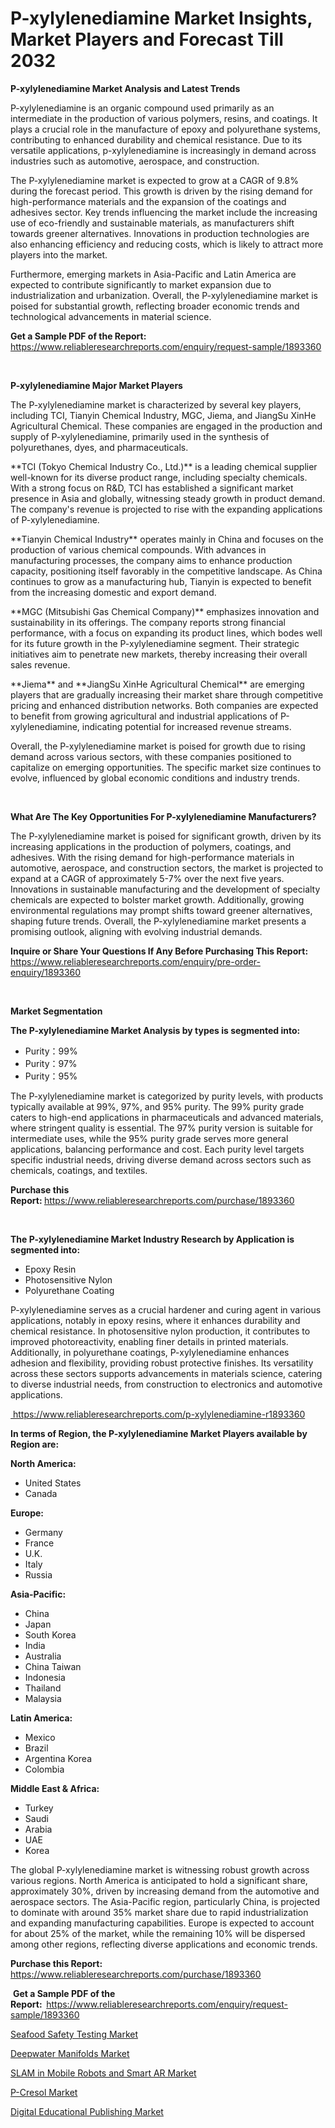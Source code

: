 <p><h1>P-xylylenediamine Market Insights, Market Players and Forecast Till 2032</h1></p><p><strong>P-xylylenediamine Market Analysis and Latest Trends</strong></p>
<p><p>P-xylylenediamine is an organic compound used primarily as an intermediate in the production of various polymers, resins, and coatings. It plays a crucial role in the manufacture of epoxy and polyurethane systems, contributing to enhanced durability and chemical resistance. Due to its versatile applications, p-xylylenediamine is increasingly in demand across industries such as automotive, aerospace, and construction.</p><p>The P-xylylenediamine market is expected to grow at a CAGR of 9.8% during the forecast period. This growth is driven by the rising demand for high-performance materials and the expansion of the coatings and adhesives sector. Key trends influencing the market include the increasing use of eco-friendly and sustainable materials, as manufacturers shift towards greener alternatives. Innovations in production technologies are also enhancing efficiency and reducing costs, which is likely to attract more players into the market.</p><p>Furthermore, emerging markets in Asia-Pacific and Latin America are expected to contribute significantly to market expansion due to industrialization and urbanization. Overall, the P-xylylenediamine market is poised for substantial growth, reflecting broader economic trends and technological advancements in material science.</p></p>
<p><strong>Get a Sample PDF of the Report:&nbsp;</strong> <a href="https://www.reliableresearchreports.com/enquiry/request-sample/1893360?utm_campaign=41&utm_medium=2&utm_source=Github&utm_content=ia&utm_term=14012025&utm_id=p-xylylenediamine">https://www.reliableresearchreports.com/enquiry/request-sample/1893360</a></p>
<p>&nbsp;</p>
<p><strong>P-xylylenediamine Major Market Players</strong></p>
<p><p>The P-xylylenediamine market is characterized by several key players, including TCI, Tianyin Chemical Industry, MGC, Jiema, and JiangSu XinHe Agricultural Chemical. These companies are engaged in the production and supply of P-xylylenediamine, primarily used in the synthesis of polyurethanes, dyes, and pharmaceuticals.</p><p>**TCI (Tokyo Chemical Industry Co., Ltd.)** is a leading chemical supplier well-known for its diverse product range, including specialty chemicals. With a strong focus on R&D, TCI has established a significant market presence in Asia and globally, witnessing steady growth in product demand. The company's revenue is projected to rise with the expanding applications of P-xylylenediamine.</p><p>**Tianyin Chemical Industry** operates mainly in China and focuses on the production of various chemical compounds. With advances in manufacturing processes, the company aims to enhance production capacity, positioning itself favorably in the competitive landscape. As China continues to grow as a manufacturing hub, Tianyin is expected to benefit from the increasing domestic and export demand.</p><p>**MGC (Mitsubishi Gas Chemical Company)** emphasizes innovation and sustainability in its offerings. The company reports strong financial performance, with a focus on expanding its product lines, which bodes well for its future growth in the P-xylylenediamine segment. Their strategic initiatives aim to penetrate new markets, thereby increasing their overall sales revenue.</p><p>**Jiema** and **JiangSu XinHe Agricultural Chemical** are emerging players that are gradually increasing their market share through competitive pricing and enhanced distribution networks. Both companies are expected to benefit from growing agricultural and industrial applications of P-xylylenediamine, indicating potential for increased revenue streams.</p><p>Overall, the P-xylylenediamine market is poised for growth due to rising demand across various sectors, with these companies positioned to capitalize on emerging opportunities. The specific market size continues to evolve, influenced by global economic conditions and industry trends.</p></p>
<p>&nbsp;</p>
<p><strong>What Are The Key Opportunities For P-xylylenediamine Manufacturers?</strong></p>
<p><p>The P-xylylenediamine market is poised for significant growth, driven by its increasing applications in the production of polymers, coatings, and adhesives. With the rising demand for high-performance materials in automotive, aerospace, and construction sectors, the market is projected to expand at a CAGR of approximately 5-7% over the next five years. Innovations in sustainable manufacturing and the development of specialty chemicals are expected to bolster market growth. Additionally, growing environmental regulations may prompt shifts toward greener alternatives, shaping future trends. Overall, the P-xylylenediamine market presents a promising outlook, aligning with evolving industrial demands.</p></p>
<p><strong>Inquire or Share Your Questions If Any Before Purchasing This Report:</strong> <a href="https://www.reliableresearchreports.com/enquiry/pre-order-enquiry/1893360?utm_campaign=41&utm_medium=2&utm_source=Github&utm_content=ia&utm_term=14012025&utm_id=p-xylylenediamine">https://www.reliableresearchreports.com/enquiry/pre-order-enquiry/1893360</a></p>
<p>&nbsp;</p>
<p><strong>Market Segmentation</strong></p>
<p><strong>The P-xylylenediamine Market Analysis by types is segmented into:</strong></p>
<p><ul><li>Purity：99%</li><li>Purity：97%</li><li>Purity：95%</li></ul></p>
<p><p>The P-xylylenediamine market is categorized by purity levels, with products typically available at 99%, 97%, and 95% purity. The 99% purity grade caters to high-end applications in pharmaceuticals and advanced materials, where stringent quality is essential. The 97% purity version is suitable for intermediate uses, while the 95% purity grade serves more general applications, balancing performance and cost. Each purity level targets specific industrial needs, driving diverse demand across sectors such as chemicals, coatings, and textiles.</p></p>
<p><strong>Purchase this Report:&nbsp;</strong><a href="https://www.reliableresearchreports.com/purchase/1893360?utm_campaign=41&utm_medium=2&utm_source=Github&utm_content=ia&utm_term=14012025&utm_id=p-xylylenediamine">https://www.reliableresearchreports.com/purchase/1893360</a></p>
<p>&nbsp;</p>
<p><strong>The P-xylylenediamine Market Industry Research by Application is segmented into:</strong></p>
<p><ul><li>Epoxy Resin</li><li>Photosensitive Nylon</li><li>Polyurethane Coating</li></ul></p>
<p><p>P-xylylenediamine serves as a crucial hardener and curing agent in various applications, notably in epoxy resins, where it enhances durability and chemical resistance. In photosensitive nylon production, it contributes to improved photoreactivity, enabling finer details in printed materials. Additionally, in polyurethane coatings, P-xylylenediamine enhances adhesion and flexibility, providing robust protective finishes. Its versatility across these sectors supports advancements in materials science, catering to diverse industrial needs, from construction to electronics and automotive applications.</p></p>
<p><a href="https://www.reliableresearchreports.com/p-xylylenediamine-r1893360?utm_campaign=41&utm_medium=2&utm_source=Github&utm_content=ia&utm_term=14012025&utm_id=p-xylylenediamine">&nbsp;https://www.reliableresearchreports.com/p-xylylenediamine-r1893360</a></p>
<p><strong>In terms of Region, the P-xylylenediamine Market Players available by Region are:</strong></p>
<p>
    <p> <strong> North America: </strong>
        <ul>
            <li>United States</li>
            <li>Canada</li>
        </ul>
        </p> 
    <p> <strong> Europe: </strong>
        <ul>
            <li>Germany</li>
            <li>France</li>
            <li>U.K.</li>
            <li>Italy</li>
            <li>Russia</li>
        </ul>
        </p> 
    <p> <strong> Asia-Pacific: </strong>
        <ul>
            <li>China</li>
            <li>Japan</li>
            <li>South Korea</li>
            <li>India</li>
            <li>Australia</li>
            <li>China Taiwan</li>
            <li>Indonesia</li>
            <li>Thailand</li>
            <li>Malaysia</li>
        </ul>
        </p> 
    <p> <strong> Latin America: </strong>
        <ul>
            <li>Mexico</li>
            <li>Brazil</li>
            <li>Argentina Korea</li>
            <li>Colombia</li>
        </ul>
        </p> 
    <p> <strong> Middle East & Africa: </strong>
        <ul>
            <li>Turkey</li>
            <li>Saudi</li>
            <li>Arabia</li>
            <li>UAE</li>
            <li>Korea</li>
        </ul>
    </p>
    </p>
<p><p>The global P-xylylenediamine market is witnessing robust growth across various regions. North America is anticipated to hold a significant share, approximately 30%, driven by increasing demand from the automotive and aerospace sectors. The Asia-Pacific region, particularly China, is projected to dominate with around 35% market share due to rapid industrialization and expanding manufacturing capabilities. Europe is expected to account for about 25% of the market, while the remaining 10% will be dispersed among other regions, reflecting diverse applications and economic trends.</p></p>
<p><strong>Purchase this Report: </strong><a href="https://www.reliableresearchreports.com/purchase/1893360?utm_campaign=41&utm_medium=2&utm_source=Github&utm_content=ia&utm_term=14012025&utm_id=p-xylylenediamine">https://www.reliableresearchreports.com/purchase/1893360</a></p>
<p>&nbsp;<strong>Get a Sample PDF of the Report:&nbsp;&nbsp;</strong><a href="https://www.reliableresearchreports.com/enquiry/request-sample/1893360?utm_campaign=41&utm_medium=2&utm_source=Github&utm_content=ia&utm_term=14012025&utm_id=p-xylylenediamine">https://www.reliableresearchreports.com/enquiry/request-sample/1893360</a></p>
<p><strong></strong></p>
<p><p><a href="https://github.com/sholympia197070/Market-Research-Report-List-1/blob/main/seafood-safety-testing-market.md?utm_campaign=41&utm_medium=2&utm_source=Github&utm_content=ia&utm_term=14012025&utm_id=p-xylylenediamine">Seafood Safety Testing Market</a></p><p><a href="https://github.com/mauripalmi/Market-Research-Report-List-5/blob/main/deepwater-manifolds-market.md?utm_campaign=41&utm_medium=2&utm_source=Github&utm_content=ia&utm_term=14012025&utm_id=p-xylylenediamine">Deepwater Manifolds Market</a></p><p><a href="https://github.com/kbollin866/Market-Research-Report-List-1/blob/main/slam-in-mobile-robots-and-smart-ar-market.md?utm_campaign=41&utm_medium=2&utm_source=Github&utm_content=ia&utm_term=14012025&utm_id=p-xylylenediamine">SLAM in Mobile Robots and Smart AR Market</a></p><p><a href="https://github.com/janraimondo83/Market-Research-Report-List-1/blob/main/p-cresol-market.md?utm_campaign=41&utm_medium=2&utm_source=Github&utm_content=ia&utm_term=14012025&utm_id=p-xylylenediamine">P-Cresol Market</a></p><p><a href="https://github.com/sca704osol/Market-Research-Report-List-1/blob/main/digital-educational-publishing-market.md?utm_campaign=41&utm_medium=2&utm_source=Github&utm_content=ia&utm_term=14012025&utm_id=p-xylylenediamine">Digital Educational Publishing Market</a></p></p>